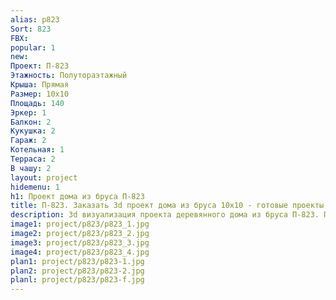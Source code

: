 ```yaml
---
alias: p823
Sort: 823
FBX: 
popular: 1
new: 
Проект: П-823
Этажность: Полутораэтажный
Крыша: Прямая
Размер: 10х10
Площадь: 140
Эркер: 1
Балкон: 2
Кукушка: 2
Гараж: 2
Котельная: 1
Терраса: 2
В чашу: 2
layout: project
hidemenu: 1
h1: Проект дома из бруса П-823
title: П-823. Заказать 3d проект дома из бруса 10х10 - готовые проекты
description: 3d визуализация проекта деревянного дома из бруса П-823. Площадь 140 м2, размер 10х10. Вы можете внести любые изменения в проект.
image1: project/p823/p823_1.jpg
image2: project/p823/p823_2.jpg
image3: project/p823/p823_3.jpg
image4: project/p823/p823_4.jpg
plan1: project/p823/p823-1.jpg
plan2: project/p823/p823-2.jpg
planl: project/p823/p823-f.jpg
---
```

